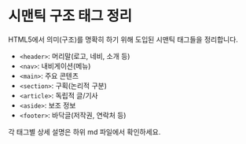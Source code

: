 # 시맨틱 구조 태그 정리

HTML5에서 의미(구조)를 명확히 하기 위해 도입된 시맨틱 태그들을 정리합니다.

- `<header>`: 머리말(로고, 네비, 소개 등)
- `<nav>`: 내비게이션(메뉴)
- `<main>`: 주요 콘텐츠
- `<section>`: 구획(논리적 구분)
- `<article>`: 독립적 글/기사
- `<aside>`: 보조 정보
- `<footer>`: 바닥글(저작권, 연락처 등)

각 태그별 상세 설명은 하위 md 파일에서 확인하세요.
